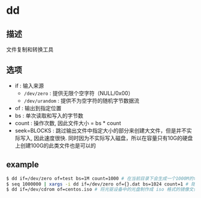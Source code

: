 # dd

## 描述

文件复制和转换工具

## 选项
- if : 输入来源
    - `/dev/zero` : 提供无限个空字符（NULL/0x00）
    - `/dev/urandom` : 提供不为空字符的随机字节数据流
- of : 输出到指定位置
- bs : 单次读取和写入的字节数
- count : 操作次数, 因此文件大小 = bs * count
- seek=BLOCKS : 跳过输出文件中指定大小的部分来创建大文件，但是并不实际写入, 因此速度很快. 同时因为不实际写入磁盘，所以在容量只有10G的硬盘上创建100G的此类文件也是可以的 

## example
```sh
$ dd if=/dev/zero of=test bs=1M count=1000 # 在当前目录下会生成一个1000M的test文件，文件内容为全0, 但是这样为实际写入硬盘，文件产生速度取决于硬盘读写速度
$ seq 1000000 | xargs -i dd if=/dev/zero of={}.dat bs=1024 count=1 # 随机生成1百万个1K的文件
$ dd if=/dev/cdrom of=centos.iso # 将光驱设备中的光盘制作成 iso 格式的镜像文件
```